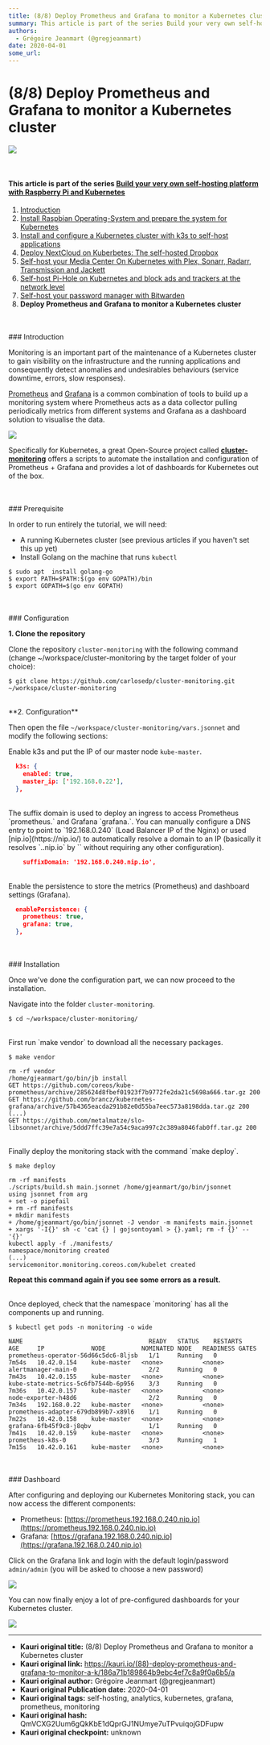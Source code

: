 ```yaml
---
title: (8/8) Deploy Prometheus and Grafana to monitor a Kubernetes cluster
summary: This article is part of the series Build your very own self-hosting platform with Raspberry Pi and Kubernetes Introduction Install Raspbian Operating-System and
authors:
  - Grégoire Jeanmart (@gregjeanmart)
date: 2020-04-01
some_url: 
---
```


# (8/8) Deploy Prometheus and Grafana to monitor a Kubernetes cluster

![](https://ipfs.infura.io/ipfs/QmPkbAuQryPTYbKiZ3X542xCXrkXUwXYWtQfwYLtzh2iER)


<br />

#### This article is part of the series [Build your very own self-hosting platform with Raspberry Pi and Kubernetes](https://kauri.io/build-your-very-own-self-hosting-platform-with-raspberry-pi-and-kubernetes/5e1c3fdc1add0d0001dff534/c)

1. [Introduction](https://kauri.io/build-your-very-own-self-hosting-platform-with-raspberry-pi-and-kubernetes-introduction/1229f21044ef4bff8df35875d6803776/a)
2. [Install Raspbian Operating-System and prepare the system for Kubernetes](https://kauri.io/install-raspbian-operating-system-and-prepare-the-system-for-kubernetes/7df2a9f9cf5f4f6eb217aa7223c01594/a)
3. [Install and configure a Kubernetes cluster with k3s to self-host applications](https://kauri.io/install-and-configure-a-kubernetes-cluster-with-k3s-to-self-host-applications/418b3bc1e0544fbc955a4bbba6fff8a9/a)
4. [Deploy NextCloud on Kuberbetes: The self-hosted Dropbox](https://kauri.io/deploy-nextcloud-on-kuberbetes:-the-self-hosted-dropbox/f958350b22794419b09fc34c7284b02e/a)
5. [Self-host your Media Center On Kubernetes with Plex, Sonarr, Radarr, Transmission and Jackett](https://kauri.io/self-host-your-media-center-on-kubernetes-with-plex-sonarr-radarr-transmission-and-jackett/8ec7c8c6bf4e4cc2a2ed563243998537/a)
6. [Self-host Pi-Hole on Kubernetes and block ads and trackers at the network level](https://kauri.io/-selfhost-pihole-on-kubernetes-and-block-ads-and/5268e3daace249aba7db0597b47591ef/a)
7. [Self-host your password manager with Bitwarden](https://kauri.io/selfhost-your-password-manager-with-bitwarden/b2187730d4294626b28d1d938057e2e0/a)
8. **Deploy Prometheus and Grafana to monitor a Kubernetes cluster**


<br />
<br />
### Introduction

Monitoring is an important part of the maintenance of a Kubernetes cluster to gain visibility on the infrastructure and the running applications and consequently detect anomalies and undesirables behaviours (service downtime, errors, slow responses).

[Prometheus](https://prometheus.io/) and [Grafana](https://grafana.com/) is a common combination of tools to build up a monitoring system where Prometheus acts as a data collector pulling periodically metrics from different systems and Grafana as a dashboard solution to visualise the data.

![](https://ipfs.infura.io/ipfs/QmW2155L91oNeMp9H2VR1nSeoB5GchppXQJCjfTt6wtSW4)

Specifically for Kubernetes, a great Open-Source project called [**cluster-monitoring**](https://github.com/carlosedp/cluster-monitoring) offers a scripts to automate the installation and configuration of Prometheus + Grafana and provides a lot of dashboards for Kubernetes out of the box.


<br />
<br />
### Prerequisite

In order to run entirely the tutorial, we will need:

- A running Kubernetes cluster (see previous articles if you haven't set this up yet)
- Install Golang on the machine that runs `kubectl`

```
$ sudo apt  install golang-go
$ export PATH=$PATH:$(go env GOPATH)/bin
$ export GOPATH=$(go env GOPATH)
```


<br />
<br />
### Configuration

**1. Clone the repository** 

Clone the repository `cluster-monitoring` with the following command (change ~/workspace/cluster-monitoring by the target folder of your choice):

```
$ git clone https://github.com/carlosedp/cluster-monitoring.git ~/workspace/cluster-monitoring
```

<br />
**2. Configuration**

Then open the file `~/workspace/cluster-monitoring/vars.jsonnet` and modify the following sections:

Enable k3s and put the IP of our master node `kube-master`.

```json
  k3s: {
    enabled: true,
    master_ip: ['192.168.0.22'],
  },
```

<br />
The suffix domain is used to deploy an ingress to access Prometheus `prometheus.<suffixDomain>` and Grafana `grafana.<suffixDomain>`. You can manually configure a DNS entry to point to `192.168.0.240` (Load Balancer IP of the Nginx) or used [nip.io](https://nip.io/) to automatically resolve a domain to an IP (basically it resolves `<anything>.<ip>.nip.io` by `<ip>` without requiring any other configuration).

```json
    suffixDomain: '192.168.0.240.nip.io',
```

<br />
Enable the persistence to store the metrics (Prometheus) and dashboard settings (Grafana).

```json
  enablePersistence: {
    prometheus: true,
    grafana: true,
  },
```


<br />
<br />
### Installation

Once we've done the configuration part, we can now proceed to the installation.

Navigate into the folder `cluster-monitoring`.

```
$ cd ~/workspace/cluster-monitoring/
```

<br />
First run `make vendor` to download all the necessary packages.

```
$ make vendor

rm -rf vendor
/home/gjeanmart/go/bin/jb install
GET https://github.com/coreos/kube-prometheus/archive/285624d8fbef01923f7b9772fe2da21c5698a666.tar.gz 200
GET https://github.com/brancz/kubernetes-grafana/archive/57b4365eacda291b82e0d55ba7eec573a8198dda.tar.gz 200
(...)
GET https://github.com/metalmatze/slo-libsonnet/archive/5ddd7ffc39e7a54c9aca997c2c389a8046fab0ff.tar.gz 200
```

<br />
Finally deploy the monitoring stack with the command `make deploy`.

```
$ make deploy

rm -rf manifests
./scripts/build.sh main.jsonnet /home/gjeanmart/go/bin/jsonnet
using jsonnet from arg
+ set -o pipefail
+ rm -rf manifests
+ mkdir manifests
+ /home/gjeanmart/go/bin/jsonnet -J vendor -m manifests main.jsonnet
+ xargs '-I{}' sh -c 'cat {} | gojsontoyaml > {}.yaml; rm -f {}' -- '{}'
kubectl apply -f ./manifests/
namespace/monitoring created
(...)
servicemonitor.monitoring.coreos.com/kubelet created
```

**Repeat this command again if you see some errors as a result.**

<br />
Once deployed, check that the namespace `monitoring` has all the components up and running.

```
$ kubectl get pods -n monitoring -o wide

NAME                                   READY   STATUS    RESTARTS   AGE     IP             NODE          NOMINATED NODE   READINESS GATES
prometheus-operator-56d66c5dc6-8ljsb   1/1     Running   0          7m54s   10.42.0.154    kube-master   <none>           <none>
alertmanager-main-0                    2/2     Running   0          7m43s   10.42.0.155    kube-master   <none>           <none>
kube-state-metrics-5c6fb7544b-6p956    3/3     Running   0          7m36s   10.42.0.157    kube-master   <none>           <none>
node-exporter-h48d6                    2/2     Running   0          7m34s   192.168.0.22   kube-master   <none>           <none>
prometheus-adapter-679db899b7-x89l6    1/1     Running   0          7m22s   10.42.0.158    kube-master   <none>           <none>
grafana-6fb45f9c8-j8qbv                1/1     Running   0          7m41s   10.42.0.159    kube-master   <none>           <none>
prometheus-k8s-0                       3/3     Running   1          7m15s   10.42.0.161    kube-master   <none>           <none>
```


<br />
<br />
### Dashboard

After configuring and deploying our Kubernetes Monitoring stack, you can now access the different components:

- Prometheus: [https://prometheus.192.168.0.240.nip.io](https://prometheus.192.168.0.240.nip.io)
- Grafana: [https://grafana.192.168.0.240.nip.io](https://grafana.192.168.0.240.nip.io) 

Click on the Grafana link and login with the default login/password `admin/admin` (you will be asked to choose a new password)

![](https://i.imgur.com/a3a0Ocu.png)

You can now finally enjoy a lot of pre-configured dashboards for your Kubernetes cluster.

![](https://i.imgur.com/ASJhgZ3.png)


---

- **Kauri original title:** (8/8) Deploy Prometheus and Grafana to monitor a Kubernetes cluster
- **Kauri original link:** https://kauri.io/(88)-deploy-prometheus-and-grafana-to-monitor-a-k/186a71b189864b9ebc4ef7c8a9f0a6b5/a
- **Kauri original author:** Grégoire Jeanmart (@gregjeanmart)
- **Kauri original Publication date:** 2020-04-01
- **Kauri original tags:** self-hosting, analytics, kubernetes, grafana, prometheus, monitoring
- **Kauri original hash:** QmVCXG2Uum6gQkKbE1dQprGJ1NUmye7uTPvuiqojGDFupw
- **Kauri original checkpoint:** unknown



